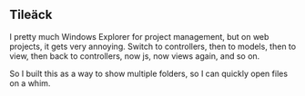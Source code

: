 Tileäck
-------

I pretty much Windows Explorer for project management, but on web projects, it
gets very annoying. Switch to controllers, then to models, then to view, then
back to controllers, now js, now views again, and so on.

So I built this as a way to show multiple folders, so I can quickly open files
on a whim.

